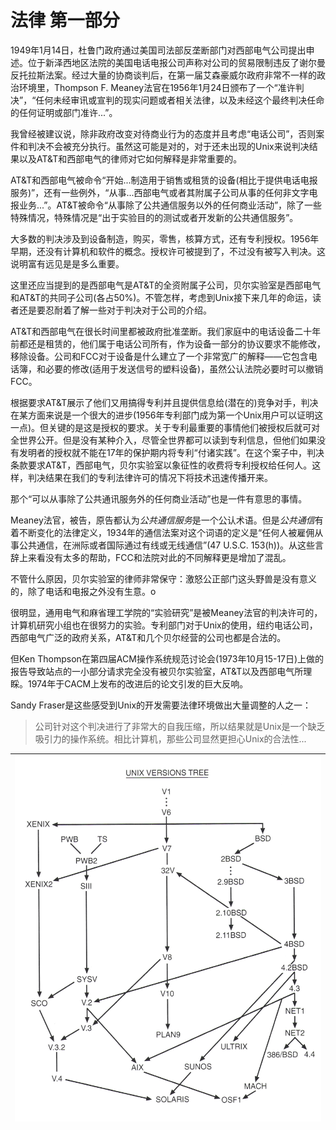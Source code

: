 # 法律 第一部分

1949年1月14日，杜鲁门政府通过美国司法部反垄断部门对西部电气公司提出申述。位于新泽西地区法院的美国电话电报公司声称对公司的贸易限制违反了谢尔曼反托拉斯法案。经过大量的协商谈判后，在第一届艾森豪威尔政府非常不一样的政治环境里，Thompson F. Meaney法官在1956年1月24日颁布了一个“准许判决”，“任何未经审讯或宣判的现实问题或者相关法律，以及未经这个最终判决任命的任何证明或部门准许...”。

我曾经被建议说，除非政府改变对待商业行为的态度并且考虑“电话公司”，否则案件和判决不会被充分执行。虽然这可能是对的，对于还未出现的Unix来说判决结果以及AT&T和西部电气的律师对它如何解释是非常重要的。

AT&T和西部电气被命令“开始...制造用于销售或租赁的设备(相比于提供电话电报服务)”，还有一些例外，“从事...西部电气或者其附属子公司从事的任何非文字电报业务...”。AT&T被命令“从事除了公共通信服务以外的任何商业活动”，除了一些特殊情况，特殊情况是“出于实验目的的测试或者开发新的公共通信服务”。

大多数的判决涉及到设备制造，购买，零售，核算方式，还有专利授权。1956年早期，还没有计算机和软件的概念。授权许可被提到了，不过没有被写入判决。这说明富有远见是是多么重要。

这里还应当提到的是西部电气是AT&T的全资附属子公司，贝尔实验室是西部电气和AT&T的共同子公司(各占50%)。不管怎样，考虑到Unix接下来几年的命运，读者还是要忍耐着了解一些对于判决对于公司的介绍。

AT&T和西部电气在很长时间里都被政府批准垄断。我们家庭中的电话设备二十年前都还是租赁的，他们属于电话公司所有，作为设备一部分的协议要求不能修改，移除设备。公司和FCC对于设备是什么建立了一个非常宽广的解释——它包含电话簿，和必要的修改(适用于发送信号的塑料设备)，虽然公认法院必要时可以撤销FCC。

根据要求AT&T展示了他们又用搞得专利并且提供信息给(潜在的)竞争对手，判决在某方面来说是一个很大的进步(1956年专利部门成为第一个Unix用户可以证明这一点)。但关键的是这是授权的要求。关于专利最重要的事情他们被授权后就可对全世界公开。但是没有某种介入，尽管全世界都可以读到专利信息，但他们如果没有发明者的授权就不能在17年的保护期内将专利“付诸实践”。在这个案子中，判决条款要求AT&T，西部电气，贝尔实验室以象征性的收费将专利授权给任何人。这样，判决结果在我们的专利法律许可的情况下将技术迅速传播开来。

那个“可以从事除了公共通讯服务外的任何商业活动”也是一件有意思的事情。

Meaney法官，被告，原告都认为*公共通信服务*是一个公认术语。但是*公共通信*有着不断变化的法律定义，1934年的通信法案对这个词语的定义是“任何人被雇佣从事公共通信，在洲际或者国际通过有线或无线通信”(47 U.S.C. 153(h))。从这些言辞上来看没有太多的帮助，FCC和法院对此的不同解释更是增加了混乱。

不管什么原因，贝尔实验室的律师非常保守：激怒公正部门这头野兽是没有意义的，除了电话和电报之外没有生意。o

很明显，通用电气和麻省理工学院的“实验研究”是被Meaney法官的判决许可的，计算机研究小组也在很努力的实验。专利部门对于Unix的使用，纽约电话公司，西部电气广泛的政府关系，AT&T和几个贝尔经营的公司也都是合法的。

但Ken Thompson在第四届ACM操作系统规范讨论会(1973年10月15-17日)上做的报告导致站点的一小部分请求完全没有被贝尔实验室，AT&T以及西部电气所理睬。1974年于CACM上发布的改进后的论文引发的巨大反响。

Sandy Fraser是这些感受到Unix的开发需要法律环境做出大量调整的人之一：

> 公司针对这个判决进行了非常大的自我压缩，所以结果就是Unix是一个缺乏吸引力的操作系统。相比计算机，那些公司显然更担心Unix的合法性...






| ![](/assets/unix_versions_tree.jpg) |
| :-: |
